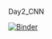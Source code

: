 Day2_CNN

[![Binder](https://mybinder.org/badge_logo.svg)](https://mybinder.org/v2/gh/Cryptik91/oeawss21/master?filepath=webapp.ipynb)
